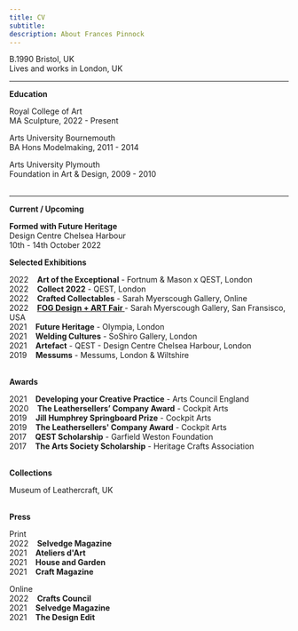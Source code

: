 ```yaml
---
title: CV
subtitle: 
description: About Frances Pinnock
---
```

B.1990 Bristol, UK  
Lives and works in London, UK     
<hr />  

**Education**  


Royal College of Art  
MA Sculpture, 2022 - Present 

Arts University Bournemouth  
BA Hons Modelmaking, 2011 - 2014 

Arts University Plymouth  
Foundation in Art & Design, 2009 - 2010  
<br />
<hr />  


**Current / Upcoming**

**Formed with Future Heritage**  
Design Centre Chelsea Harbour  
10th - 14th October 2022 
<br />  



**Selected Exhibitions** 

2022&nbsp;&nbsp;&nbsp; **Art of the Exceptional** - Fortnum & Mason x QEST, London  
2022&nbsp;&nbsp;&nbsp; **Collect 2022** - QEST, London  
2022&nbsp;&nbsp;&nbsp; **Crafted Collectables** - Sarah Myerscough Gallery, Online  
2022&nbsp;&nbsp;&nbsp; **[FOG Design + ART Fair ](https://www.sarahmyerscough.com/exhibitions/38-fog-design-art-2022/)** - Sarah Myerscough Gallery, San Fransisco, USA  
2021&nbsp;&nbsp;&nbsp; **Future Heritage** - Olympia, London  
2021&nbsp;&nbsp;&nbsp; **Welding Cultures** - SoShiro Gallery, London  
2021&nbsp;&nbsp;&nbsp; **Artefact** - QEST - Design Centre Chelsea Harbour, London    
2019&nbsp;&nbsp;&nbsp; **Messums** - Messums, London & Wiltshire  
<br />  


**Awards** 
  
2021&nbsp;&nbsp;&nbsp; **Developing your Creative Practice** - Arts Council England    
2020&nbsp;&nbsp;&nbsp; **The Leathersellers’ Company Award** - Cockpit Arts  
2019&nbsp;&nbsp;&nbsp; **Jill Humphrey Springboard Prize** - Cockpit Arts  
2019&nbsp;&nbsp;&nbsp; **The Leathersellers' Company Award** - Cockpit Arts   
2017&nbsp;&nbsp;&nbsp; **QEST Scholarship** - Garfield Weston Foundation  
2017&nbsp;&nbsp;&nbsp; **The Arts Society Scholarship** - Heritage Crafts Association   
<br />  


**Collections** 

Museum of Leathercraft, UK  
<br />  


**Press** 
  
Print  
2022&nbsp;&nbsp;&nbsp; **Selvedge Magazine**  
2021&nbsp;&nbsp;&nbsp; **Ateliers d'Art**  
2021&nbsp;&nbsp;&nbsp; **House and Garden**   
2021&nbsp;&nbsp;&nbsp; **Craft Magazine** 

Online  
2022&nbsp;&nbsp;&nbsp; **Crafts Council**  
2021&nbsp;&nbsp;&nbsp; **Selvedge Magazine**  
2021&nbsp;&nbsp;&nbsp; **The Design Edit**  
 







